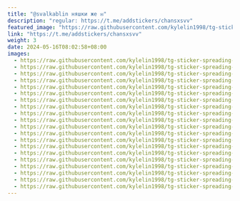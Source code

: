 ```yaml
---
title: "@svalkablin няшки же ✉️"
description: "regular: https://t.me/addstickers/chansxsvv"
featured_image: "https://raw.githubusercontent.com/kylelin1998/tg-sticker-spreading-worldwide-images/main/img/b46da016-8a18-4d0d-bbe6-01fb2ddab11d.jpg"
link: "https://t.me/addstickers/chansxsvv"
weight: 3
date: 2024-05-16T08:02:58+08:00
images:
  - https://raw.githubusercontent.com/kylelin1998/tg-sticker-spreading-worldwide-images/main/img/b46da016-8a18-4d0d-bbe6-01fb2ddab11d.jpg
  - https://raw.githubusercontent.com/kylelin1998/tg-sticker-spreading-worldwide-images/main/img/3052c08b-87e7-42e4-8978-a46c18fd4670.jpg
  - https://raw.githubusercontent.com/kylelin1998/tg-sticker-spreading-worldwide-images/main/img/a1b0fd3e-646e-416a-8908-542a88f828d4.jpg
  - https://raw.githubusercontent.com/kylelin1998/tg-sticker-spreading-worldwide-images/main/img/95219d63-d178-45f4-b828-4ec60cc2e93c.jpg
  - https://raw.githubusercontent.com/kylelin1998/tg-sticker-spreading-worldwide-images/main/img/25dc4ccd-c12f-41fc-9470-874914ca4919.jpg
  - https://raw.githubusercontent.com/kylelin1998/tg-sticker-spreading-worldwide-images/main/img/96ca660a-d480-4748-babf-c868fb5ca32c.jpg
  - https://raw.githubusercontent.com/kylelin1998/tg-sticker-spreading-worldwide-images/main/img/3e08cc3b-3523-4240-9fdb-ca22dfe9f31e.jpg
  - https://raw.githubusercontent.com/kylelin1998/tg-sticker-spreading-worldwide-images/main/img/7fd833a6-8be6-4614-9c30-ea390dbae616.jpg
  - https://raw.githubusercontent.com/kylelin1998/tg-sticker-spreading-worldwide-images/main/img/538311b5-b51a-4322-9920-ddcc09c66e18.jpg
  - https://raw.githubusercontent.com/kylelin1998/tg-sticker-spreading-worldwide-images/main/img/033fca14-b181-4b73-8768-6093c75785ad.jpg
  - https://raw.githubusercontent.com/kylelin1998/tg-sticker-spreading-worldwide-images/main/img/428f7de7-30c8-4634-a585-21b72bd373af.jpg
  - https://raw.githubusercontent.com/kylelin1998/tg-sticker-spreading-worldwide-images/main/img/cf960441-c32d-4e47-bb06-6166b71bc64a.jpg
  - https://raw.githubusercontent.com/kylelin1998/tg-sticker-spreading-worldwide-images/main/img/bd75a43a-83eb-47b8-a478-970a3421be03.jpg
  - https://raw.githubusercontent.com/kylelin1998/tg-sticker-spreading-worldwide-images/main/img/ac9c98d6-3848-4c61-8b47-2edd0665b7ff.jpg
  - https://raw.githubusercontent.com/kylelin1998/tg-sticker-spreading-worldwide-images/main/img/fde29307-8498-4e11-8760-8659c1ee7cdc.jpg
  - https://raw.githubusercontent.com/kylelin1998/tg-sticker-spreading-worldwide-images/main/img/afda8190-3621-4889-bda0-03dd6c3aee14.jpg
  - https://raw.githubusercontent.com/kylelin1998/tg-sticker-spreading-worldwide-images/main/img/c34bb7ed-203c-4a6b-9d77-040ec0912d06.jpg
  - https://raw.githubusercontent.com/kylelin1998/tg-sticker-spreading-worldwide-images/main/img/6f1fd36c-3db3-4954-890f-c178990dc7de.jpg
  - https://raw.githubusercontent.com/kylelin1998/tg-sticker-spreading-worldwide-images/main/img/774df3ce-ab99-4196-bd35-efaf39b9d82c.jpg
  - https://raw.githubusercontent.com/kylelin1998/tg-sticker-spreading-worldwide-images/main/img/e3632833-146b-49ba-aadc-4051570f1ef5.jpg
---
```


